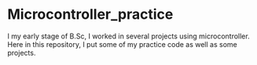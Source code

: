 # Microcontroller_practice
I my early stage of B.Sc, I worked in several projects using microcontroller. Here in this repository, I put some of my practice code as well as some projects. 
